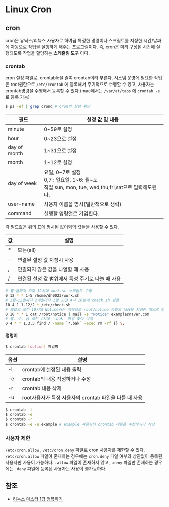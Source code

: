 # Linux Cron

## cron

cron은 유닉스/리눅스 사용자로 하여금 특정한 명령이나 스크립트를 지정한 시간/날짜에 자동으로 작업을 실행하게 해주는 프로그램이다. 즉, cron은 미리 구성된 시간에 실행되도록 작업을 할당하는 **스케줄링 도구** 이다.



### crontab

cron 설정 파일로, crontable을 줄여 crontab이라 부른다. 시스템 운영에 필요한 작업은 root권한으로 `/etc/crontab` 에 등록해서 주기적으로 수행할 수 있고, 사용자는  crontab명령을 수행해서 등록할 수 있다.(mac에서는 `/var/at/tabs` 에 `crontab -e`로 등록 가능)

```bash
$ ps -ef | grep crond # cron의 실행 확인
```

| 필드         | 설정 값 및 내용                                              |
| ------------ | ------------------------------------------------------------ |
| minute       | 0~59로 설정                                                  |
| hour         | 0~23으로 설정                                                |
| day of month | 1~31으로 설정                                                |
| month        | 1~12로 설정                                                  |
| day of week  | 요일, 0~7로 설정<br>0,7 : 일요일, 1~6: 월~토<br>직접 sun, mon, tue, wed,thu,fri,sat으로 입력해도된다. |
| user-name    | 사용자 이름을 명시(일반적으로 생략)                          |
| command      | 실행할 명령얼르 기입한다.                                    |

각 필드값은 위의 표에 명시된 값이외의 값들을 사용할 수 있다.

| 값   | 설명                                             |
| ---- | ------------------------------------------------ |
| *    | 모든(all)                                        |
| -    | 연결된 설정 값 지정시 사용                       |
| ,    | 연결되지 않은 값을 나열할 때 사용                |
| /    | 연결된 설정 값 범위에서 특정 주기로 나눌 때 사용 |

```bash
# 월~금까지 오후 12시에 work.sh 스크립트 수행
0 12 * * 1-5 /home/dh0023/work.sh 
# 1월~12월까지 2개월마다 1일 오전 4시 10분에 check.sh 실행
10 4 1 1-12/2 * /etc/check.sh
# 월요일 오전 10시에 Notice라는 제목으로 root/notice 파일의 내용을 지정한 메일로 발송
0 10 * * 1 cat /root/notice | mail -s "Notice" example@naver.com
# 월, 수, 금 오전 4시에 `.bak` 파일 찾아 삭제
0 4 * * 1,3,5 find / -name `*.bak` -exec rm -rf {} \;
```



#### 명령어

```bash
$ crontab [option] 파일명
```

| 옵션 | 설명                                                   |
| ---- | ------------------------------------------------------ |
| -l   | crontab에 설정된 내용 출력                             |
| -e   | crontab의 내용 작성하거나 수정                         |
| -r   | crontab 내용 삭제                                      |
| -u   | root사용자가 특정 사용자의 crontab 파일을 다룰 때 사용 |

```bash
$ crontab -l
$ crontab -e
$ crontab -r
$ crontab -e -u example # example 사용자의 crontab 내용을 수정하기나 작성
```

### 사용자 제한

`/etc/cron.allow` , `/etc/cron.deny` 파일로 cron 사용자를 제한할 수 있다. `/etc/cron.allow` 파일이 존재하는 경우에는 `cron.deny` 파일 여부와 상관없이 등록된 사용자만 사용이 가능하다. `.allow` 파일이 존재하지 않고, `.deny` 파일만 존재하는 경우에는 `.deny` 파일에 등록된 사용자는 사용이 불가능하다. 


## 참조

- [리눅스 마스터 1급 정복하기](http://www.yes24.com/Product/Goods/19103870)